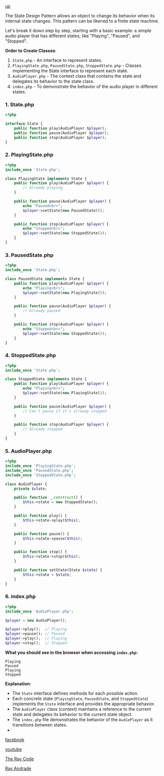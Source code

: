 [up](../README.md)

The State Design Pattern allows an object to change its behavior when its internal state changes. This pattern can be likened to a finite state machine.

Let's break it down step by step, starting with a basic example: a simple audio player that has different states, like "Playing", "Paused", and "Stopped". 

**Order to Create Classes**:
1. `State.php` - An interface to represent states.
2. `PlayingState.php`, `PausedState.php`, `StoppedState.php` - Classes implementing the State interface to represent each state.
3. `AudioPlayer.php` - The context class that contains the state and delegates its behavior to the state class.
4. `index.php` - To demonstrate the behavior of the audio player in different states.

### 1. State.php
```php
<?php

interface State {
    public function play(AudioPlayer $player);
    public function pause(AudioPlayer $player);
    public function stop(AudioPlayer $player);
}
```

### 2. PlayingState.php
```php
<?php
include_once 'State.php';

class PlayingState implements State {
    public function play(AudioPlayer $player) {
        // Already playing
    }

    public function pause(AudioPlayer $player) {
        echo "Paused<br>";
        $player->setState(new PausedState());
    }

    public function stop(AudioPlayer $player) {
        echo "Stopped<br>";
        $player->setState(new StoppedState());
    }
}
```

### 3. PausedState.php
```php
<?php
include_once 'State.php';

class PausedState implements State {
    public function play(AudioPlayer $player) {
        echo "Playing<br>";
        $player->setState(new PlayingState());
    }

    public function pause(AudioPlayer $player) {
        // Already paused
    }

    public function stop(AudioPlayer $player) {
        echo "Stopped<br>";
        $player->setState(new StoppedState());
    }
}
```

### 4. StoppedState.php
```php
<?php
include_once 'State.php';

class StoppedState implements State {
    public function play(AudioPlayer $player) {
        echo "Playing<br>";
        $player->setState(new PlayingState());
    }

    public function pause(AudioPlayer $player) {
        // Can't pause if it's already stopped
    }

    public function stop(AudioPlayer $player) {
        // Already stopped
    }
}
```

### 5. AudioPlayer.php
```php
<?php
include_once 'PlayingState.php';
include_once 'PausedState.php';
include_once 'StoppedState.php';

class AudioPlayer {
    private $state;

    public function __construct() {
        $this->state = new StoppedState();
    }

    public function play() {
        $this->state->play($this);
    }

    public function pause() {
        $this->state->pause($this);
    }

    public function stop() {
        $this->state->stop($this);
    }

    public function setState(State $state) {
        $this->state = $state;
    }
}
```

### 6. index.php
```php
<?php
include_once 'AudioPlayer.php';

$player = new AudioPlayer();

$player->play();  // Playing
$player->pause(); // Paused
$player->play();  // Playing
$player->stop();  // Stopped
```

**What you should see in the browser when accessing `index.php`:**
```
Playing
Paused
Playing
Stopped
```

**Explanation**:
- The `State` interface defines methods for each possible action.
- Each concrete state (`PlayingState`, `PausedState`, and `StoppedState`) implements the `State` interface and provides the appropriate behavior.
- The `AudioPlayer` class (context) maintains a reference to the current state and delegates its behavior to the current state object.
- The `index.php` file demonstrates the behavior of the `AudioPlayer` as it transitions between states.
- 



[facebook](https://www.facebook.com/TheRayCode/)

[youtube](https://www.youtube.com/TheRayCode/)

[The Ray Code](https://www.TheRayCode.org)

[Ray Andrade](https://www.RayAndrade.com)


